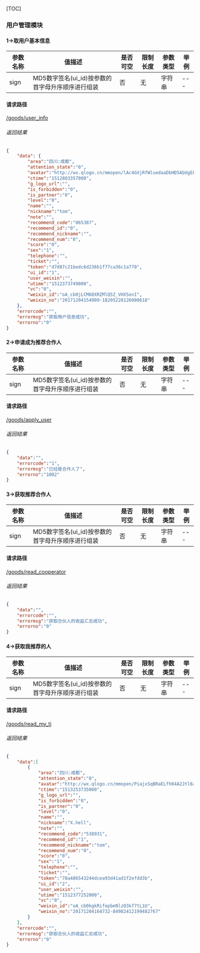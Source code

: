 [TOC]
### 用户管理模块
#### 1->取用户基本信息
|参数名称|值描述|是否可空|限制长度|参数类型|举例|
|--------|-----|----|--------|-------|-----|
| sign| MD5数字签名(ui_id)按参数的首字母升序顺序进行组装| 否| 无 |字符串|---|
#### 请求路径
[/goods/user_info](/goods/user_info)
###### 返回结果
```json
{
	"data":	{
		"area":"四川:成都",
		"attention_state":"0",
		"avatar":"http://wx.qlogo.cn/mmopen/lAc4GXjRfWluedaaDbHD5AbUgEFbNGlvR3xfKRsLcVoPsMp4U9d0XKlshbPFW86L1jN2QmjLJjEXVncGCUaw8A7hEayctA9n/0",
		"ctime":"1512803357000",
		"g_logo_url":"",
		"is_forbidden":"0",
		"is_partner":"0",
		"level":"0",
		"name":"",
		"nickname":"tom",
		"note":"",
		"recommend_code":"065387",
		"recommend_id":"0",
		"recommend_nickname":"",
		"recommend_num":"0",
		"score":"0",
		"sex":"1",
		"telephone":"",
		"ticket":"",
		"token":"d7d87c21bedc6d236b1f77ca36c1a770",
		"ui_id":"1",
		"user_weixin":"",
		"utime":"1512373749000",
		"vc":"0",
		"weixin_id":"oA_cb0jLCM68XRZMlQ5Z_VHX5onI",
		"weixin_no":"20171204154909-18205228126080618"
	},
	"errorcode":"",
	"errormsg":"获取用户信息成功",
	"errorno":"0"
}

```

#### 2->申请成为推荐合作人
|参数名称|值描述|是否可空|限制长度|参数类型|举例|
|--------|-----|----|--------|-------|-----|
| sign| MD5数字签名(ui_id)按参数的首字母升序顺序进行组装| 否| 无 |字符串|---|
#### 请求路径
[/goods/apply_user](/goods/apply_user)
###### 返回结果
```json
{
	"data":"",
	"errorcode":"1",
	"errormsg":"已经是合作人了",
	"errorno":"1002"
}

```

#### 3->获取推荐合作人
|参数名称|值描述|是否可空|限制长度|参数类型|举例|
|--------|-----|----|--------|-------|-----|
| sign| MD5数字签名(ui_id)按参数的首字母升序顺序进行组装| 否| 无 |字符串|---|
#### 请求路径
[/goods/read_cooperator](/goods/read_cooperator)
###### 返回结果
```json
{
	"data":"",
	"errorcode":"",
	"errormsg":"获取合伙人的收益汇总成功",
	"errorno":"0"
}

```
#### 4->获取我推荐的人
|参数名称|值描述|是否可空|限制长度|参数类型|举例|
|--------|-----|----|--------|-------|-----|
| sign| MD5数字签名(ui_id)按参数的首字母升序顺序进行组装| 否| 无 |字符串|---|
#### 请求路径
[/goods/read_my_tj](/goods/read_my_tj)
###### 返回结果
```json
{
	"data":[
		{
			"area":"四川:成都",
			"attention_state":"0",
			"avatar":"http://wx.qlogo.cn/mmopen/PiajxSqBRaELfh04A2Jtl6aiaWHiaxmD8wLUy8Jg4tc3uDGT92Qujnsa7JC5L9hiamicJZoPWA2G3WCCmlmtqfVyB1Q/0",
			"ctime":"1513253735000",
			"g_logo_url":"",
			"is_forbidden":"0",
			"is_partner":"0",
			"level":"0",
			"name":"",
			"nickname":"X.hell",
			"note":"",
			"recommend_code":"538931",
			"recommend_id":"1",
			"recommend_nickname":"tom",
			"recommend_num":"0",
			"score":"0",
			"sex":"1",
			"telephone":"",
			"ticket":"",
			"token":"78a486543244dcea93d41ad1f2efdd3b",
			"ui_id":"2",
			"user_weixin":"",
			"utime":"1512377252000",
			"vc":"0",
			"weixin_id":"oA_cb0kgkRifepbeNlzO3kf7tL1U",
			"weixin_no":"20171204164732-84982412199482767"
		}
	],
	"errorcode":"",
	"errormsg":"获取合伙人的收益汇总成功",
	"errorno":"0"
}

```